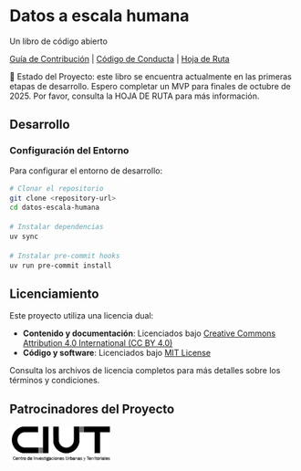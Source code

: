 # Datos a escala humana

Un libro de código abierto

[Guía de Contribución](/project/CONTRIBUTING.md) |
[Código de Conducta](/project/CODE_OF_CONDUCT.md) |
[Hoja de Ruta](/project/ROADMAP.md)

🚧 Estado del Proyecto: este libro se encuentra actualmente en las primeras
etapas de desarrollo. Espero completar un MVP para finales de octubre de
2025. Por favor, consulta la HOJA DE RUTA para más información.

## Desarrollo

### Configuración del Entorno

Para configurar el entorno de desarrollo:

```bash
# Clonar el repositorio
git clone <repository-url>
cd datos-escala-humana

# Instalar dependencias
uv sync

# Instalar pre-commit hooks
uv run pre-commit install
```

## Licenciamiento

Este proyecto utiliza una licencia dual:

- **Contenido y documentación**: Licenciados bajo
  [Creative Commons Attribution 4.0 International (CC BY 4.0)](/LICENSE-CC-BY-4.0)
- **Código y software**: Licenciados bajo [MIT License](/LICENSE-MIT)

Consulta los archivos de licencia completos para más detalles sobre los
términos y condiciones.

## Patrocinadores del Proyecto

[![Logo CIUT](public/ciut-logo.png)](https://ciut.fau.unlp.edu.ar/)
